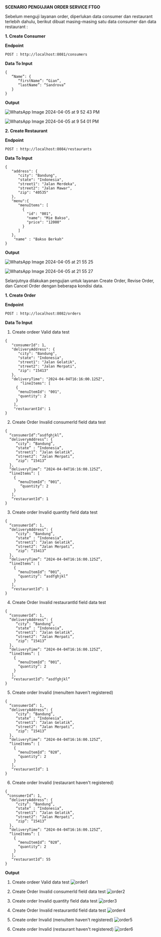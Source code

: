 **SCENARIO PENGUJIAN ORDER SERVICE FTGO**

Sebelum menguji layanan order, diperlukan data consumer dan restaurant terlebih dahulu, berikut dibuat masing-masing satu data consumer dan data restaurant :

**1. Create Consumer**
	
 **Endpoint**
 
 	POST : http://localhost:8081/consumers

  **Data To Input**
  
	{
	   “Name”: {
	      “firstName”: “Gian”,
	      “lastName”: “Sandrova”
	   }
	}

**Output**

![WhatsApp Image 2024-04-05 at 9 52 43 PM](https://github.com/aininurulazizah/B2-FTGO/assets/95160599/1e7f1cfd-65c6-4887-9831-200d4eba43d6)

![WhatsApp Image 2024-04-05 at 9 54 01 PM](https://github.com/aininurulazizah/B2-FTGO/assets/95160599/3161fec8-b25d-4fcc-9d7c-e74cef6e0e52)

**2. Create Restaurant**
	
 **Endpoint**
 
 	POST : http://localhost:8084/restaurants

  **Data To Input**

	{
	   "address": {
	      "city": "Bandung",
	      "state": "Indonesia", 
	      "street1": "Jalan Merdeka",
	      "street2": "Jalan Mawar",
	      "zip": "40535"
	   }, 
	   "menu":{
	      "menuItems": [
	        {
	          "id": "001",
	          "name": "Mie Bakso",
	          "price": "12000"
	        }
	      ]
	   }, 
	    "name" : "Bakso Berkah"
	}	

**Output**

![WhatsApp Image 2024-04-05 at 21 55 25](https://github.com/aininurulazizah/B2-FTGO/assets/95161912/a96b34de-6210-4f04-8052-63919c8b6db2)

![WhatsApp Image 2024-04-05 at 21 55 27](https://github.com/aininurulazizah/B2-FTGO/assets/95161912/3f921882-5e5c-498f-a34b-891272f9648c)

Selanjutnya dilakukan pengujian untuk layanan Create Order, Revise Order, dan Cancel Order dengan beberapa kondisi data.

**1. Create Order**
	
 **Endpoint**
 
 	POST : http://localhost:8082/orders

  **Data To Input**
  1. Create ordeer Valid data test
  
	{
 	   "consumerId": 1,
	   "deliveryAddress": {
	      "city": "Bandung",
	      "state": "Indonesia", 
	      "street1": "Jalan Gelatik",
	      "street2": "Jalan Merpati",
	      "zip": "15413"
	   }, 
	   "deliveryTime": "2024-04-04T16:16:00.125Z",
    	   "lineItems": [
	     {
	      "menuItemId": "001",
	      "quantity": 2
	     }
	    ],
	    "restaurantId": 1
	}

 2. Create Order Invalid consumerId field data test
```
{
  “consumerId”:”asdfghjkl”,
  “deliveryAddress”: {
     “city”: “Bandung”,
     “state” : “Indonesia”,
     “street1”: “Jalan Gelatik”,
     “street2”: “Jalan Merpati”,
     “zip”: “15413”
  },
  “deliveryTime”: “2024-04-04T16:16:00.125Z”,
  “lineItems”: [
    {
      “menuItemId”: “001”,
       “quantity”: 2
    }
   ],
   “restaurantId”: 1
}

```

3. Create order Invalid quantity field data test
```
{
  “consumerId”: 1,
  “deliveryAddress”: {
     “city”: “Bandung”,
     “state” : “Indonesia”,
     “street1”: “Jalan Gelatik”,
     “street2”: “Jalan Merpati”,
     “zip”: “15413”
  },
  “deliveryTime”: “2024-04-04T16:16:00.125Z”,
  “lineItems”: [
    {
      “menuItemId”: “001”,
      “quantity”: “asdfghjkl”
    }
   ],
   “restaurantId”: 1
}
```

4. Create Order Invalid restaurantId field data test
```
{
  “consumerId”: 1,
  “deliveryAddress”: {
     “city”: “Bandung”,
     “state” : “Indonesia”,
     “street1”: “Jalan Gelatik”,
     “street2”: “Jalan Merpati”,
     “zip”: “15413”
  },
  “deliveryTime”: “2024-04-04T16:16:00.125Z”,
  “lineItems”: [
    {
      “menuItemId”: “001”,
      “quantity”: 2
    }
   ],
   “restaurantId”: “asdfghjkl”
}
```

5. Create order Invalid (menuItem haven't registered)
```
{
  “consumerId”: 1,
  “deliveryAddress”: {
     “city”: “Bandung”,
     “state” : “Indonesia”,
     “street1”: “Jalan Gelatik”,
     “street2”: “Jalan Merpati”,
     “zip”: “15413”
  },
  “deliveryTime”: “2024-04-04T16:16:00.125Z”,
  “lineItems”: [
    {
      “menuItemId”: “020”,
      “quantity”: 2
    }
   ],
   “restaurantId”: 1
}	
```

6. Create order Invalid (restaurant haven't registered)
```
{
 “consumerId”: 1,
  “deliveryAddress”: {
     “city”: “Bandung”,
     “state” : “Indonesia”,
     “street1”: “Jalan Gelatik”,
     “street2”: “Jalan Merpati”,
     “zip”: “15413”
  },
  “deliveryTime”: “2024-04-04T16:16:00.125Z”,
  “lineItems”: [
    {
      “menuItemId”: “020”,
      “quantity”: 2
    }
   ],
   “restaurantId”: 55
}
```

**Output**

  1. Create ordeer Valid data test
![order1](https://github.com/aininurulazizah/B2-FTGO/assets/95131818/b6433819-8bfc-4779-80f2-36dfb7357ee2)
     
  2. Create Order Invalid consumerId field data test
![order2](https://github.com/aininurulazizah/B2-FTGO/assets/95131818/134444be-ddb8-4285-9546-28cbd798ebb1)

  3. Create order Invalid quantity field data test
![order3](https://github.com/aininurulazizah/B2-FTGO/assets/95131818/18b837ad-c8d7-47bc-8648-71295c8438d2)

  4. Create Order Invalid restaurantId field data test
![order4](https://github.com/aininurulazizah/B2-FTGO/assets/95131818/7ab0a741-9227-46bf-a241-ca4706c4e87f)

  5. Create order Invalid (menuItem haven't registered)
![order5](https://github.com/aininurulazizah/B2-FTGO/assets/95131818/7359f907-9071-4b3d-9679-a6da9675e78a)

  6. Create order Invalid (restaurant haven't registered)
![order6](https://github.com/aininurulazizah/B2-FTGO/assets/95131818/7a0b4ccc-9d77-4955-84b1-f0b29e5b3d3c)
